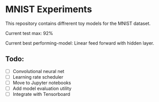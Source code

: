# MNIST Experiments

This repository contains diffrerent toy models for the MNIST dataset.

Current test max: 92%

Current best performing-model: Linear feed forward with hidden layer.

## Todo:

- [ ] Convolutional neural net
- [ ] Learning rate scheduler
- [ ] Move to Jupyter notebooks
- [ ] Add model evaluation utility
- [ ] Integrate with Tensorboard